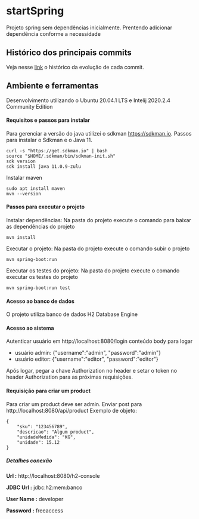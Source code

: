 # startSpring

Projeto spring sem dependências inicialmente. Prentendo adicionar dependência conforme a necessidade

## Histórico dos principais commits

Veja nesse [link](./README_historyCommits.md) o histórico da evolução de cada commit.

## Ambiente e ferramentas

Desenvolvimento utilizando o Ubuntu 20.04.1 LTS e Intelij 2020.2.4 Community Edition

#### Requisitos e passos para instalar

Para gerenciar a versão do java utilizei o sdkman https://sdkman.io. Passos para instalar o Sdkman e o Java 11.

```
curl -s "https://get.sdkman.io" | bash
source "$HOME/.sdkman/bin/sdkman-init.sh"
sdk version
sdk install java 11.0.9-zulu
``` 

Instalar maven

```
sudo apt install maven
mvn --version
``` 

#### Passos para executar o projeto

Instalar dependências: Na pasta do projeto execute o comando para baixar as dependências do projeto

```
mvn install
``` 

Executar o projeto: Na pasta do projeto execute o comando subir o projeto

```
mvn spring-boot:run
``` 

Executar os testes do projeto: Na pasta do projeto execute o comando executar os testes do projeto

```
mvn spring-boot:run test
``` 

#### Acesso ao banco de dados

O projeto utiliza banco de dados H2 Database Engine

#### Acesso ao sistema

Autenticar usuário em
http://localhost:8080/login
conteúdo body para logar

- usuário admin: {"username":"admin", "password":"admin"}
- usuário editor: {"username":"editor", "password":"editor"}

Após logar, pegar a chave Authorization no header e setar o token no header Authorization para as próximas requisições.

#### Requisição para criar um product
Para criar um product deve ser admin. Enviar post para
http://localhost:8080/api/product
Exemplo de objeto:
```
{
    "sku": "123456789",
    "descricao": "Algum product",
    "unidadeMedida": "KG",
    "unidade": 15.12
}
``` 

##### Detalhes conexão

**Url :** http://localhost:8080/h2-console

**JDBC Url :** jdbc:h2:mem:banco

**User Name :** developer

**Password :** freeaccess